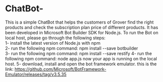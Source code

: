 # ChatBot-
This is a simple ChatBot that helps the customers of Grover find the right products and check the subscription plan price of different products. It has been developed in Microsoft Bot Builder SDK for Node.js.
To run the Bot on local host, please go through the following steps:   
1- install the latest version of Node.js with npm  
2- run the following npm command: npm install --save botbuilder  
3- run the following npm command: npm install --save restify
4- run the following npm command: node app.js
now your app is running on the local host. 
5- download, install  and open the bot framework emulator. this is the link:  https://github.com/Microsoft/BotFramework-Emulator/releases/tag/v3.5.35
